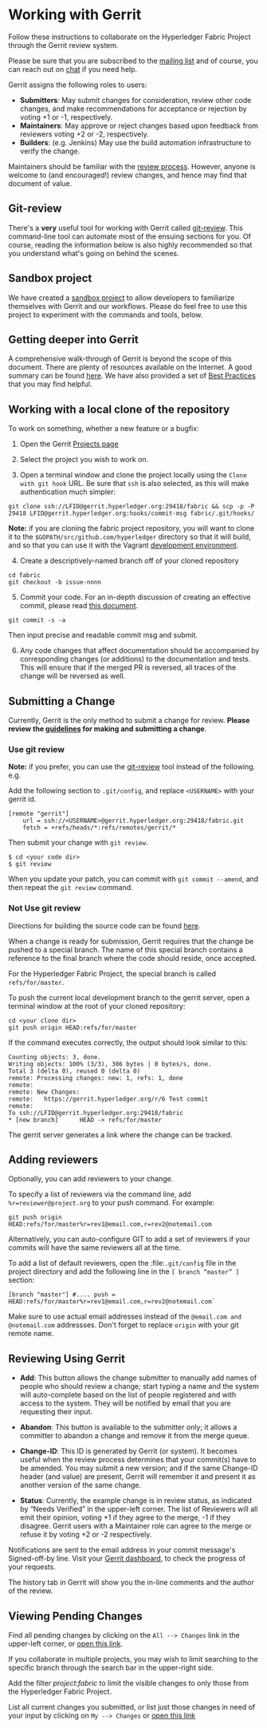# Working with Gerrit

Follow these instructions to collaborate on the Hyperledger Fabric Project
through the Gerrit review system.

Please be sure that you are subscribed to the [mailing
list](http://lists.hyperledger.org/mailman/listinfo/hyperledger-fabric) and of
course, you can reach out on [chat](https://chat.hyperledger.org/) if
you need help.

Gerrit assigns the following roles to users:

* **Submitters**: May submit changes for consideration, review other code
  changes, and make recommendations for acceptance or rejection by voting
  +1 or -1, respectively.
* **Maintainers**: May approve or reject changes based upon feedback from
  reviewers voting +2 or -2, respectively.
* **Builders**: (e.g. Jenkins) May use the build automation infrastructure to
  verify the change.

Maintainers should be familiar with the [review process](reviewing.md). However,
anyone is welcome to (and encouraged!) review changes, and hence may find that
document of value.

## Git-review

There's a **very** useful tool for working with Gerrit called
[git-review](https://www.mediawiki.org/wiki/Gerrit/git-review). This
command-line tool can automate most of the ensuing sections for you. Of course,
reading the information below is also highly recommended so that you understand
what's going on behind the scenes.

## Sandbox project

We have created a [sandbox
project](https://gerrit.hyperledger.org/r/#/admin/projects/lf-sandbox) to allow
developers to familiarize themselves with Gerrit and our workflows. Please do
feel free to use this project to experiment with the commands and tools, below.

## Getting deeper into Gerrit

A comprehensive walk-through of Gerrit is beyond the scope of this document.
There are plenty of resources available on the Internet. A good summary can be
found [here](https://www.mediawiki.org/wiki/Gerrit/Tutorial). We have also
provided a set of [Best Practices](best-practices.md) that you may find helpful.

## Working with a local clone of the repository

To work on something, whether a new feature or a bugfix:

1. Open the Gerrit [Projects page](https://gerrit.hyperledger.org/r/#/admin/projects/)

2. Select the project you wish to work on.

3. Open a terminal window and clone the project locally using the `Clone with git
hook` URL. Be sure that `ssh` is also selected, as this will make authentication
much simpler:
```
git clone ssh://LFID@gerrit.hyperledger.org:29418/fabric && scp -p -P 29418 LFID@gerrit.hyperledger.org:hooks/commit-msg fabric/.git/hooks/
```

**Note:** if you are cloning the fabric project repository, you will want to
clone it to the `$GOPATH/src/github.com/hyperledger` directory so that it will
build, and so that you can use it with the Vagrant [development
environment](../dev-setup/devenv.md).

4. Create a descriptively-named branch off of your cloned repository

```
cd fabric
git checkout -b issue-nnnn
```

5. Commit your code. For an in-depth discussion of creating an effective commit,
please read [this document](changes.md).

```
git commit -s -a
```

Then input precise and readable commit msg and submit.

6. Any code changes that affect documentation should be accompanied by
corresponding changes (or additions) to the documentation and tests. This
will ensure that if the merged PR is reversed, all traces of the change will
be reversed as well.

## Submitting a Change

Currently, Gerrit is the only method to submit a change for review. **Please review
the [guidelines](changes.md) for making and submitting a change**.

### Use git review

**Note:** if you prefer, you can use the [git-review](#git-review) tool instead
of the following. e.g.

Add the following section to `.git/config`, and replace `<USERNAME>` with your 
gerrit id.

```
[remote "gerrit"]
    url = ssh://<USERNAME>@gerrit.hyperledger.org:29418/fabric.git
    fetch = +refs/heads/*:refs/remotes/gerrit/*
```

Then submit your change with `git review`.

```
$ cd <your code dir>
$ git review
```

When you update your patch, you can commit with `git commit --amend`, and then 
repeat the `git review` command.

### Not Use git review

Directions for building the source code can be found [here](../dev-setup/build.md).

When a change is ready for submission, Gerrit requires that the
change be pushed to a special branch. The name of this special branch
contains a reference to the final branch where the code should reside,
once accepted.

For the Hyperledger Fabric Project, the special branch is called `refs/for/master`.

To push the current local development branch to the gerrit server, open a
terminal window at the root of your cloned repository:

```
cd <your clone dir>
git push origin HEAD:refs/for/master
```
If the command executes correctly, the output should look similar to this:

```
Counting objects: 3, done.
Writing objects: 100% (3/3), 306 bytes | 0 bytes/s, done.
Total 3 (delta 0), reused 0 (delta 0)
remote: Processing changes: new: 1, refs: 1, done
remote:
remote: New Changes:
remote:   https://gerrit.hyperledger.org/r/6 Test commit
remote:
To ssh://LFID@gerrit.hyperledger.org:29418/fabric
* [new branch]      HEAD -> refs/for/master
```

The gerrit server generates a link where the change can be tracked.

## Adding reviewers

Optionally, you can add reviewers to your change.

To specify a list of reviewers via the command line, add
`%r=reviewer@project.org` to your push command. For example:

```
git push origin HEAD:refs/for/master%r=rev1@email.com,r=rev2@notemail.com
```
   Alternatively, you can auto-configure GIT to add a set of reviewers if your
   commits will have the same reviewers all at the time.

   To add a list of default reviewers, open the :file:`.git/config` file in the
   project directory and add the following line in the `[ branch “master” ]`
   section:

```
[branch "master"] #.... push =
HEAD:refs/for/master%r=rev1@email.com,r=rev2@notemail.com`
```

Make sure to use actual email addresses instead of the `@email.com and @notemail.com`
addressses. Don't forget to replace `origin` with your git remote name.

## Reviewing Using Gerrit

* **Add**: This button allows the change submitter to manually add names of
  people who should review a change; start typing a name and the system
  will auto-complete based on the list of people registered and with
  access to the system. They will be notified by email that you are
  requesting their input.

* **Abandon**: This button is available to the submitter only; it allows a
  committer to abandon a change and remove it from the merge queue.

* **Change-ID**: This ID is generated by Gerrit (or system). It becomes
  useful when the review process determines that your commit(s) have to
  be amended. You may submit a new version; and if the same Change-ID
  header (and value) are present, Gerrit will remember it and present
  it as another version of the same change.

* **Status**: Currently, the example change is in review status, as indicated
  by “Needs Verified” in the upper-left corner. The list of
  Reviewers will all emit their opinion, voting +1 if they agree to the
  merge, -1 if they disagree. Gerrit users with a Maintainer role can
  agree to the merge or refuse it by voting +2 or -2 respectively.

Notifications are sent to the email address in your commit message's
Signed-off-by line. Visit your [Gerrit dashboard](https://gerrit.hyperledger.org/r/#/dashboard/self), to check the progress of your requests.

The history tab in Gerrit will show you the in-line comments and the author of
the review.

## Viewing Pending Changes

Find all pending changes by clicking on the `All --> Changes` link in the
upper-left corner, or [open this link](https://gerrit.hyperledger.org/r/#/q/project:fabric).

If you collaborate in multiple projects, you may wish to limit searching to
the specific branch through the search bar in the upper-right side.

Add the filter *project:fabric* to limit the visible changes to
only those from the Hyperledger Fabric Project.

List all current changes you submitted, or list just those changes in need
of your input by clicking on `My --> Changes` or [open this link](https://gerrit.hyperledger.org/r/#/dashboard/self)
